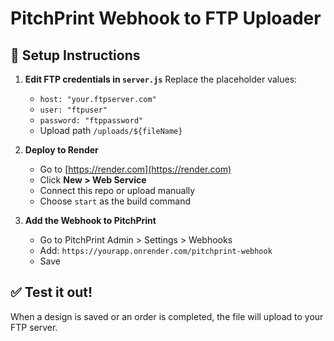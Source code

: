 # PitchPrint Webhook to FTP Uploader

## 🚀 Setup Instructions

1. **Edit FTP credentials in `server.js`**
   Replace the placeholder values:
   - `host: "your.ftpserver.com"`
   - `user: "ftpuser"`
   - `password: "ftppassword"`
   - Upload path `/uploads/${fileName}`

2. **Deploy to Render**
   - Go to [https://render.com](https://render.com)
   - Click **New > Web Service**
   - Connect this repo or upload manually
   - Choose `start` as the build command

3. **Add the Webhook to PitchPrint**
   - Go to PitchPrint Admin > Settings > Webhooks
   - Add: `https://yourapp.onrender.com/pitchprint-webhook`
   - Save

## ✅ Test it out!
When a design is saved or an order is completed, the file will upload to your FTP server.
